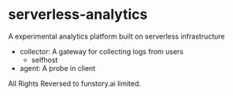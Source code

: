 # serverless-analytics
A experimental analytics platform built on serverless infrastructure
- collector: A gateway for collecting logs from users
  - selfhost
- agent: A probe in client


All Rights Reversed to funstory.ai limited.
